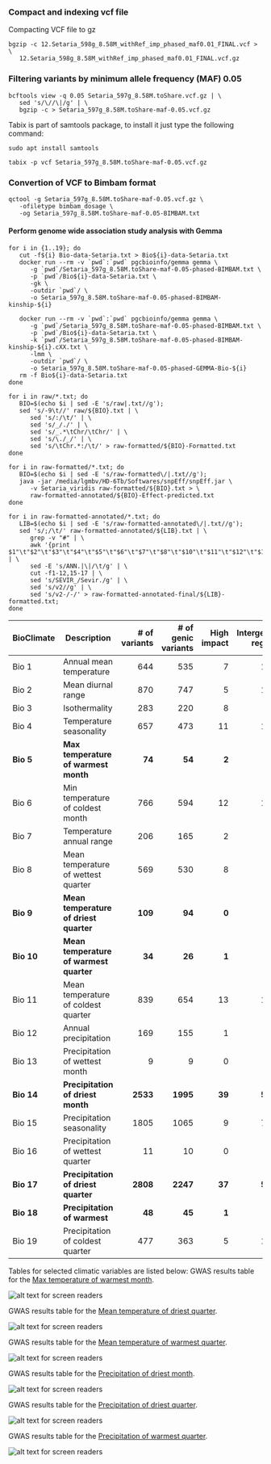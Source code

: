 




### Compact and indexing vcf file
Compacting VCF file to gz

```console
bgzip -c 12.Setaria_598g_8.58M_withRef_imp_phased_maf0.01_FINAL.vcf > \
   12.Setaria_598g_8.58M_withRef_imp_phased_maf0.01_FINAL.vcf.gz

```



### Filtering variants by minimum allele frequency (MAF) 0.05

```console
bcftools view -q 0.05 Setaria_597g_8.58M.toShare.vcf.gz | \
   sed 's/\//\|/g' | \
   bgzip -c > Setaria_597g_8.58M.toShare-maf-0.05.vcf.gz
```

Tabix is part of samtools package, to install it just type the following command:

```console
sudo apt install samtools
```

```console
tabix -p vcf Setaria_597g_8.58M.toShare-maf-0.05.vcf.gz
```

### Convertion of VCF to Bimbam format

```console
qctool -g Setaria_597g_8.58M.toShare-maf-0.05.vcf.gz \
   -ofiletype bimbam_dosage \
   -og Setaria_597g_8.58M.toShare-maf-0.05-BIMBAM.txt
```


#### Perform genome wide association study analysis with Gemma

```console
for i in {1..19}; do
   cut -f${i} Bio-data-Setaria.txt > Bio${i}-data-Setaria.txt
   docker run --rm -v `pwd`:`pwd` pgcbioinfo/gemma gemma \
      -g `pwd`/Setaria_597g_8.58M.toShare-maf-0.05-phased-BIMBAM.txt \
      -p `pwd`/Bio${i}-data-Setaria.txt \
      -gk \
      -outdir `pwd`/ \
      -o Setaria_597g_8.58M.toShare-maf-0.05-phased-BIMBAM-kinship-${i}

   docker run --rm -v `pwd`:`pwd` pgcbioinfo/gemma gemma \
      -g `pwd`/Setaria_597g_8.58M.toShare-maf-0.05-phased-BIMBAM.txt \
      -p `pwd`/Bio${i}-data-Setaria.txt \
      -k `pwd`/Setaria_597g_8.58M.toShare-maf-0.05-phased-BIMBAM-kinship-${i}.cXX.txt \
      -lmm \
      -outdir `pwd`/ \
      -o Setaria_597g_8.58M.toShare-maf-0.05-phased-GEMMA-Bio-${i}
   rm -f Bio${i}-data-Setaria.txt
done
```

```console
for i in raw/*.txt; do 
   BIO=$(echo $i | sed -E 's/raw|.txt//g'); 
   sed 's/-9\t//' raw/${BIO}.txt | \
      sed 's/:/\t/' | \
      sed 's/_/./' | \
      sed 's/_.*\tChr/\tChr/' | \
      sed 's/\./_/' | \
      sed 's/\tChr.*:/\t/' > raw-formatted/${BIO}-Formatted.txt
done
```

```console
for i in raw-formatted/*.txt; do 
   BIO=$(echo $i | sed -E 's/raw-formatted\/|.txt//g'); 
   java -jar /media/lgmbv/HD-6Tb/Softwares/snpEff/snpEff.jar \
      -v Setaria_viridis raw-formatted/${BIO}.txt > \
      raw-formatted-annotated/${BIO}-Effect-predicted.txt
done
```

```console
for i in raw-formatted-annotated/*.txt; do 
   LIB=$(echo $i | sed -E 's/raw-formatted-annotated\/|.txt//g');
   sed 's/;/\t/' raw-formatted-annotated/${LIB}.txt | \
      grep -v "#" | \
      awk '{print $1"\t"$2"\t"$3"\t"$4"\t"$5"\t"$6"\t"$7"\t"$8"\t"$10"\t"$11"\t"$12"\t"$13"\t"$9}' | \
      sed -E 's/ANN.|\|/\t/g' | \
      cut -f1-12,15-17 | \
      sed 's/SEVIR_/Sevir./g' | \
      sed 's/v2//g' | \
      sed 's/v2-/-/' > raw-formatted-annotated-final/${LIB}-formatted.txt;
done
```

BioClimate | Description                             | \# of variants  | \# of genic variants | High impact | Intergenic region 
---------- | -----------------------                 | --------------: | -----:   | -----: | ----------------:
Bio 1      | Annual mean temperature                 | 644             | 535      | 7      | 109
Bio 2      | Mean diurnal range                      | 870             | 747      | 5      | 123
Bio 3      | Isothermality                           | 283             | 220      | 8      | 63
Bio 4      | Temperature seasonality                 | 657             | 473      | 11     | 184
**Bio 5**  | **Max temperature of warmest month**    | **74**          | **54**   | **2**  | **20**
Bio 6      | Min temperature of coldest month        | 766             | 594      | 12     | 172
Bio 7      | Temperature annual range                | 206             | 165      | 2      | 41
Bio 8      | Mean temperature of wettest quarter     | 569             | 530      | 8      | 39
**Bio 9**  | **Mean temperature of driest quarter**  | **109**         | **94**   | **0**  | **15**
**Bio 10** | **Mean temperature of warmest quarter** | **34**          | **26**   | **1**  | **8**
Bio 11     | Mean temperature of coldest quarter     | 839             | 654      | 13     | 185
Bio 12     | Annual precipitation                    | 169             | 155      | 1      | 14
Bio 13     | Precipitation of wettest month          | 9               | 9        | 0      | 0
**Bio 14** | **Precipitation of driest month**       | **2533**        | **1995** | **39** | **538**
Bio 15     | Precipitation seasonality               | 1805            | 1065     | 9      | 740
Bio 16     | Precipitation of wettest quarter        | 11              | 10       | 0      | 1
**Bio 17** | **Precipitation of driest quarter**     | **2808**        | **2247** | **37** | **561**
**Bio 18** | **Precipitation of warmest**            | **48**          | **45**   | **1**  | **3**
Bio 19     | Precipitation of coldest quarter        | 477             | 363      | 5      | 114

Tables for selected climatic variables are listed below:
GWAS results table for the [Max temperature of warmest month](https://docs.google.com/spreadsheets/d/1_dVaFRDJoFhYn85vug2NaESx5otR1QJX7rjOv4yTmGI/edit?usp=sharing "Max temperature of warmest month").

![alt text for screen readers](Images/GEMMA-plot/GWAS-Bio5-Max_temperature_of_warmest_month-sig-p_wald-0.00001.png "Max temperature of warmest month")

GWAS results table for the [Mean temperature of driest quarter](https://docs.google.com/spreadsheets/d/1DPEKOXzXkIVw3YTgV98Mpx9_ha4qFnh5DQ9v1OY46HQ/edit?usp=sharing "Mean temperature of driest quarter").

![alt text for screen readers](Images/GEMMA-plot/GWAS-Bio9-Mean_temperature_of_driest_quarter-sig-p_wald-0.00001.png "Mean temperature of driest quarter")

GWAS results table for the [Mean temperature of warmest quarter](https://docs.google.com/spreadsheets/d/1ROAgsESi7TLK8z0iIMr2MgNqOuhmLD3qcgjHLdOyPQ0/edit?usp=sharing "Mean temperature of warmest quarter").

![alt text for screen readers](Images/GEMMA-plot/GWAS-Bio10-Mean_temperature_of_warmest_quarter-sig-p_wald-0.00001.png "Mean temperature of warmest quarter")

GWAS results table for the [Precipitation of driest month](https://docs.google.com/spreadsheets/d/1LFDevt2lZSQfHE5m0O_z1UF6MvQsPalecljLX-D356w/edit?usp=sharing "Precipitation of driest month").

![alt text for screen readers](Images/GEMMA-plot/GWAS-Bio14-Precipitation_of_driest_month-sig-p_wald-0.00001.png "Precipitation of driest month")

GWAS results table for the [Precipitation of driest quarter](https://docs.google.com/spreadsheets/d/1UobR173cVt5ec4xRGx6_aKcGUdENbMTOh7cV5UGLAfg/edit?usp=sharing "Precipitation of driest quarter").

![alt text for screen readers](Images/GEMMA-plot/GWAS-Bio17-Precipitation_of_driest_quarter-sig-p_wald-0.00001.png "Precipitation of driest quarter")

GWAS results table for the [Precipitation of warmest quarter](https://docs.google.com/spreadsheets/d/1y_f0EMf8f_WLJfjOqaP-yczLiHUD1wsEFsdfXY2pCEY/edit?usp=sharing "Precipitation of warmest quarter").

![alt text for screen readers](Images/GEMMA-plot/GWAS-Bio18-Precipitation_of_warmest_quarter-sig-p_wald-0.00001.png "Precipitation of warmest quarter")

